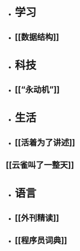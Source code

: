 - # 学习
- ## [[数据结构]]
- # 科技
- ## [[“永动机”]]
- # 生活
- ## [[活着为了讲述]]
## [[云雀叫了一整天]]
- # 语言
- ## [[外刊精读]]
- ## [[程序员词典]]